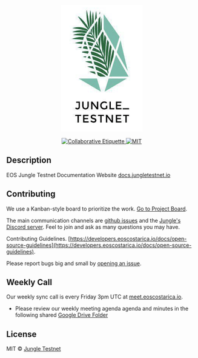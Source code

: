 <p align="center">
	<a href="https://jungletestnet.io">
		<img src="logo.png" >
	</a>
</p>

<p align="center">
	<a href="https://git.io/col">
		<img src="https://img.shields.io/badge/%E2%9C%93-collaborative_etiquette-brightgreen.svg" alt="Collaborative Etiquette">
	</a>
	<a href="#">
		<img src="https://img.shields.io/dub/l/vibe-d.svg" alt="MIT">
	</a>
</p>

## Description 
EOS Jungle Testnet Documentation Website [docs.jungletestnet.io](http://docs.jungletestnet.io)

## Contributing

We use a Kanban-style board to prioritize the work. [Go to Project Board](https://github.com/EOS-Jungle-Testnet/docs.jungletestnet.io/projects/1).

The main communication channels are [github issues](https://github.com/EOS-Jungle-Testnet/docs.jungletestnet.io/issues) and the [Jungle's Discord server](https://discord.gg/84REyeN). Feel to join and ask as many questions you may have.

Contributing Guidelines. [https://developers.eoscostarica.io/docs/open-source-guidelines](https://developers.eoscostarica.io/docs/open-source-guidelines).

Please report bugs big and small by [opening an issue](https://github.com/EOS-Jungle-Testnet/docs.jungletestnet.io/issues).

## Weekly Call

Our weekly sync call is every Friday 3pm UTC at [meet.eoscostarica.io](https:/meet.eoscostarica.io).

- Please review our weekly meeting agenda agenda and minutes in the following shared [Google Drive Folder](https://drive.google.com/drive/folders/1AoXnpLLyF84GWfK91xR42kouDnbPL3Dw?usp=sharing)


## License

MIT © [Jungle Testnet](https://jungletestnet.io)  